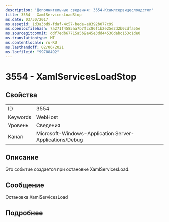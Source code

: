 ```yaml
---
description: 'Дополнительные сведения: 3554-Ксамлсервицеслоадстоп'
title: 3554 - XamlServicesLoadStop
ms.date: 03/30/2017
ms.assetid: 1d3a3bd9-fdaf-4c57-bede-e8392b077c99
ms.openlocfilehash: 7a271f4585aa7b7fcc86f1b2e25e2d2b0cdfa55e
ms.sourcegitcommit: ddf7edb67715a5b9a45e3dd44536dabc153c1de0
ms.translationtype: MT
ms.contentlocale: ru-RU
ms.lasthandoff: 02/06/2021
ms.locfileid: "99788492"
---
```

# <a name="3554---xamlservicesloadstop"></a>3554 - XamlServicesLoadStop

## <a name="properties"></a>Свойства  
  
|||  
|-|-|  
|ID|3554|  
|Keywords|WebHost|  
|Уровень|Сведения|  
|Канал|Microsoft-Windows-Application Server-Applications/Debug|  
  
## <a name="description"></a>Описание  

 Это событие создается при остановке XamlServicesLoad.  
  
## <a name="message"></a>Сообщение  

 Остановка XamlServicesLoad  
  
## <a name="details"></a>Подробнее
